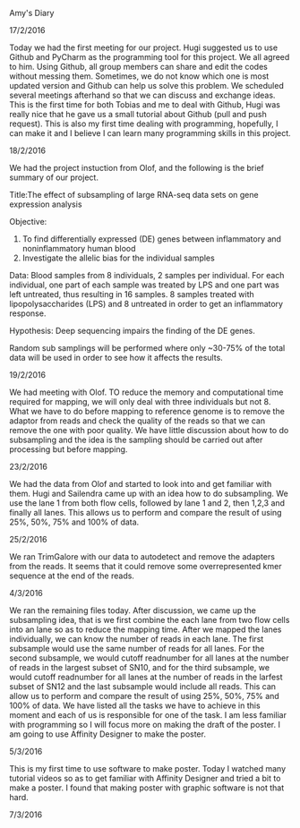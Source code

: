 Amy's Diary

17/2/2016

Today we had the first meeting for our project. Hugi suggested us to use Github and PyCharm as the programming tool for this project.
We all agreed to him. Using Github, all group members can share and edit the codes without messing them. Sometimes, we do not know 
which one is most updated version and Github can help us solve this problem. We scheduled several meetings afterhand so that we can 
discuss and exchange ideas. This is the first time for both Tobias and me to deal with Github, Hugi was really nice that he gave us 
a small tutorial about Github (pull and push request). This is also my first time dealing with programming, hopefully, I can make it
and I believe I can learn many programming skills in this project.

18/2/2016

We had the project instuction from Olof, and the following is the brief summary of our project.

Title:The effect of subsampling of large RNA-seq data sets on gene expression analysis

Objective: 
1. To find differentially expressed (DE) genes between inflammatory and noninflammatory human blood
2. Investigate the allelic bias for the individual samples
           
Data: Blood samples from 8 individuals, 2 samples per individual. For each individual, one part of each sample was treated by LPS and
one part was left untreated, thus resulting in 16 samples. 8 samples treated with lipopolysaccharides (LPS) and 8 untreated in order to get an inflammatory response.
      
Hypothesis: Deep sequencing impairs the finding of the DE genes.

Random sub samplings will be performed where only ~30-75% of the total data will be used in order to see how it affects the results.

19/2/2016

We had meeting with Olof. TO reduce the memory and computational time required for mapping, we will only deal with three individuals but not 8. What we have to do before mapping to reference genome is to remove the adaptor from reads and check the quality of the reads so that we can remove the one with poor quality. We have little discussion about how to do subsampling and the idea is the sampling should be carried out after processing but before mapping.

23/2/2016

We had the data from Olof and started to look into and get familiar with them. Hugi and Sailendra came up with an idea how to do subsampling. We use the lane 1 from both flow cells, followed by lane 1 and 2, then 1,2,3 and finally all lanes. This allows us to perform and compare the result of using 25%, 50%, 75% and 100% of data.

25/2/2016

We ran TrimGalore with our data to autodetect and remove the adapters from the reads. It seems that it could remove some overrepresented kmer sequence at the end of the reads.

4/3/2016

We ran the remaining files today. After discussion, we came up the subsampling idea, that is we first combine the each lane from two flow cells into an lane so as to reduce the mapping time. After we mapped the lanes individually, we can know the number of reads in each lane. The first subsample would use the same number of reads for all lanes. For the second subsample, we would cutoff readnumber for all lanes at the number of reads in the largest subset of SN10, and for the third subsample, we would cutoff readnumber for all lanes at the number of reads in the larfest subset of SN12 and the last subsample would include all reads. This can allow us to perform and compare the result of using 25%, 50%, 75% and 100% of data. We have listed all the tasks we have to achieve in this moment and each of us is responsible for one of the task. I am less familiar with programming so I will focus more on making the draft of the poster. I am going to use Affinity Designer to make the poster.

5/3/2016

This is my first time to use software to make poster. Today I watched many tutorial videos so as to get familiar with Affinity Designer and tried a bit to make a poster. I found that making poster with graphic software is not that hard. 

7/3/2016




